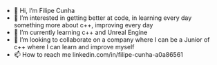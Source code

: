 - 👋 Hi, I’m Filipe Cunha
- 👀 I’m interested in getting better at code, in learning every day something more about c++, improving every day
- 🌱 I’m currently learning c++ and Unreal Engine
- 💞️ I’m looking to collaborate on a company where I can be a Junior of c++ where I can learn and improve myself
- 📫 How to reach me linkedin.com/in/filipe-cunha-a0a86561


<!---

After two years of experience as a PL/SQL developer and supporter for
Accenture, I came to Scotland to improve my English skills. I worked in a
hotel and after that, I decided to embark on a new IT experience working as a
Service Desk Consultant.
Recently, I have gained an interest in gaming development and C++
programming, and I am increasing my knowledge in these areas.

EpiAcc/EpiAcc is a ✨ special ✨ repository because its `README.md` (this file) appears on your GitHub profile.
You can click the Preview link to take a look at your changes.
--->
